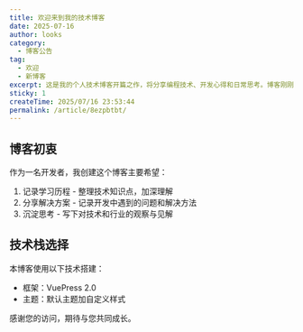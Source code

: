 ```yaml
---
title: 欢迎来到我的技术博客
date: 2025-07-16
author: looks
category:
  - 博客公告
tag:
  - 欢迎
  - 新博客
excerpt: 这是我的个人技术博客开篇之作，将分享编程技术、开发心得和日常思考。博客刚刚搭建完成，还有很多需要完善的地方。
sticky: 1
createTime: 2025/07/16 23:53:44
permalink: /article/8ezpbtbt/
---
```


## 博客初衷

作为一名开发者，我创建这个博客主要希望：

1. 记录学习历程 - 整理技术知识点，加深理解
2. 分享解决方案 - 记录开发中遇到的问题和解决方法
3. 沉淀思考 - 写下对技术和行业的观察与见解

## 技术栈选择

本博客使用以下技术搭建：

- 框架：VuePress 2.0
- 主题：默认主题加自定义样式


感谢您的访问，期待与您共同成长。